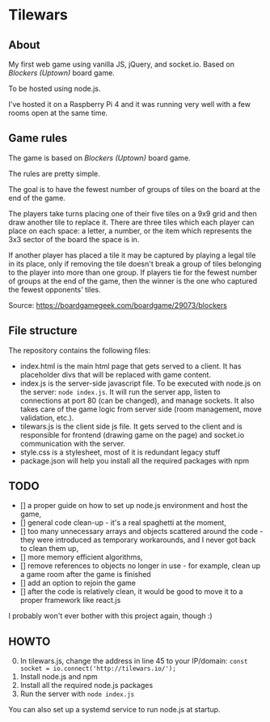 # Tilewars

## About

My first web game using vanilla JS, jQuery, and socket.io. Based on *Blockers (Uptown)* board game.

To be hosted using node.js.

I've hosted it on a Raspberry Pi 4 and it was running very well with a few rooms open at the same time.

## Game rules

The game is based on *Blockers (Uptown)* board game.

The rules are pretty simple.

The goal is to have the fewest number of groups of tiles on the board at the end of the game.

The players take turns placing one of their five tiles on a 9x9 grid and then draw another tile to replace it. There are three tiles which each player can place on each space: a letter, a number, or the item which represents the 3x3 sector of the board the space is in.

If another player has placed a tile it may be captured by playing a legal tile in its place, only if removing the tile doesn't break a group of tiles belonging to the player into more than one group. If players tie for the fewest number of groups at the end of the game, then the winner is the one who captured the fewest opponents' tiles.

Source: https://boardgamegeek.com/boardgame/29073/blockers

## File structure

The repository contains the following files:
- index.html is the main html page that gets served to a client. It has placeholder divs that will be replaced with game content.
- index.js is the server-side javascript file. To be executed with node.js on the server: `node index.js`. It will run the server app, listen to connections at port 80 (can be changed), and manage sockets. It also takes care of the game logic from server side (room management, move validation, etc.).
- tilewars.js is the client side js file. It gets served to the client and is responsible for frontend (drawing game on the page) and socket.io communication with the server.
- style.css is a stylesheet, most of it is redundant legacy stuff
- package.json will help you install all the required packages with npm

## TODO
- [] a proper guide on how to set up node.js environment and host the game,
- [] general code clean-up - it's a real spaghetti at the moment,
- [] too many unnecessary arrays and objects scattered around the code - they were introduced as temporary workarounds, and I never got back to clean them up,
- [] more memory efficient algorithms,
- [] remove references to objects no longer in use - for example, clean up a game room after the game is finished
- [] add an option to rejoin the game
- [] after the code is relatively clean, it would be good to move it to a proper framework like react.js

I probably won't ever bother with this project again, though :)

## HOWTO

0. In tilewars.js, change the address in line 45 to your IP/domain:
`const socket = io.connect('http://tilewars.io/');`
1. Install node.js and npm
2. Install all the required node.js packages
3. Run the server with
`node index.js`

You can also set up a systemd service to run node.js at startup.